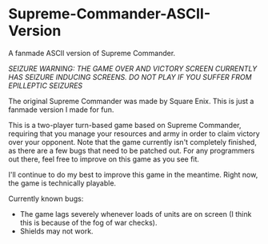 # Supreme-Commander-ASCII-Version
A fanmade ASCII version of Supreme Commander.

*SEIZURE WARNING: THE GAME OVER AND VICTORY SCREEN CURRENTLY HAS SEIZURE INDUCING SCREENS. DO NOT PLAY IF YOU SUFFER FROM EPILLEPTIC SEIZURES*

The original Supreme Commander was made by Square Enix. This is just a fanmade version I made for fun.

This is a two-player turn-based game based on Supreme Commander, requiring that you manage your resources and army in order to claim victory over your opponent. Note that the game currently isn't completely finished, as there are a few bugs that need to be patched out. For any programmers out there, feel free to improve on this game as you see fit.

I'll continue to do my best to improve this game in the meantime. Right now, the game is technically playable.

Currently known bugs:
- The game lags severely whenever loads of units are on screen (I think this is because of the fog of war checks).
- Shields may not work.
